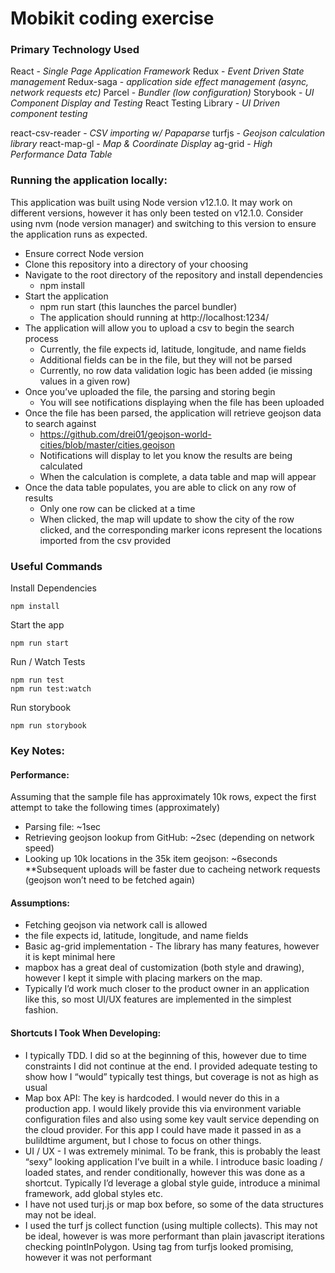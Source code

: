 # Mobikit coding exercise

### Primary Technology Used

React - *Single Page Application Framework*
Redux - *Event Driven State management*
Redux-saga - *application side effect management (async, network requests etc)*
Parcel - *Bundler (low configuration)*
Storybook - *UI Component Display and Testing*
React Testing Library - *UI Driven component testing*

react-csv-reader - *CSV importing w/ Papaparse*
turfjs - *Geojson calculation library*
react-map-gl - *Map & Coordinate Display*
ag-grid - *High Performance Data Table*


### Running the application locally:

This application was built using Node version v12.1.0.  It may work on different versions, however it has only been tested on v12.1.0.  Consider using nvm (node version manager) and switching to this version to ensure the application runs as expected.

* Ensure correct Node version
* Clone this repository into a directory of your choosing
* Navigate to the root directory of the repository and install dependencies 
    * npm install
* Start the application
    * npm run start (this launches the parcel bundler)
    * The application should running at http://localhost:1234/ 
* The application will allow you to upload a csv to begin the search process
    * Currently, the file expects id, latitude, longitude, and name fields
    * Additional fields can be in the file, but they will not be parsed
    * Currently, no row data validation logic has been added (ie missing values in a given row)
* Once you’ve uploaded the file, the parsing and storing begin
    * You will see notifications displaying when the file has been uploaded
* Once the file has been parsed, the application will retrieve geojson data to search against
    * https://github.com/drei01/geojson-world-cities/blob/master/cities.geojson 
    * Notifications will display to let you know the results are being calculated
    * When the calculation is complete, a data table and map will appear
* Once the data table populates, you are able to click on any row of results
    * Only one row can be clicked at a time
    * When clicked, the map will update to show the city of the row clicked, and the corresponding marker icons represent the locations imported from the csv provided

### Useful Commands
Install Dependencies
```
npm install
```
Start the app
```
npm run start
```
Run / Watch Tests 
```
npm run test
npm run test:watch
```
Run storybook
```
npm run storybook
```

### Key Notes:

#### Performance:  
Assuming that the sample file has approximately 10k rows, expect the first attempt to take the following times (approximately)
* Parsing file:  ~1sec
* Retrieving geojson lookup from GitHub: ~2sec (depending on network speed)
* Looking up 10k locations in the 35k item geojson: ~6seconds
**Subsequent uploads will be faster due to cacheing network requests (geojson won’t need to be fetched again)

#### Assumptions:
* Fetching geojson via network call is allowed
* the file expects id, latitude, longitude, and name fields
* Basic ag-grid implementation - The library has many features, however it is kept minimal here
* mapbox has a great deal of customization (both style and drawing), however I kept it simple with placing markers on the map.
* Typically I’d work much closer to the product owner in an application like this, so most UI/UX features are implemented in the simplest fashion.  

#### Shortcuts I Took When Developing:
* I typically TDD.  I did so at the beginning of this, however due to time constraints I did not continue at the end.  I provided adequate testing to show how I “would” typically test things, but coverage is not as high as usual
* Map box API:  The key is hardcoded.  I would never do this in a production app.  I would likely provide this via environment variable configuration files and also using some key vault service depending on the cloud provider.  For this app I could have made it passed in as a bulildtime argument, but I chose to focus on other things.
* UI / UX - I was extremely minimal.  To be frank, this is probably the least “sexy” looking application I’ve built in a while.  I introduce basic loading / loaded states, and render conditionally, however this was done as a shortcut.   Typically I’d leverage a global style guide, introduce a minimal framework, add global styles etc.
* I have not used turj.js or map box before, so some of the data structures may not be ideal.
* I used the turf js collect function (using multiple collects).  This may not be ideal, however is was more performant than plain javascript iterations checking pointInPolygon.  Using tag from turfjs looked promising, however it was not performant

